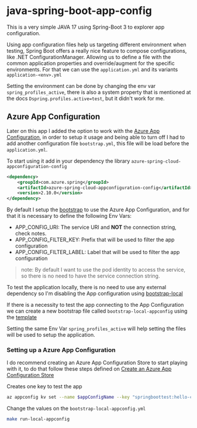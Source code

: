 # java-spring-boot-app-config

This is a very simple JAVA 17 using Spring-Boot 3 to explorer app configuration.

Using app configuration files help us targeting different environment when testing, Spring Boot
offers a really nice feature to compose configurations, like .NET ConfigurationManager.
Allowing us to define a file with the common application properties and override/augment for the specific environments. For that we can use the `application.yml` and its variants `application-<env>.yml`

Setting the environment can be done by changing the env var `spring_profiles_active`, there is
also a system property that is mentioned at the docs `Dspring.profiles.active=test`, but it
didn't work for me.

## Azure App Configuration

Later on this app I added the option to work with the [Azure App Configuration](https://learn.microsoft.com/en-us/azure/azure-app-configuration/overview), in order to setup it usage and being able to turn off I had to add another configuration file `bootstrap.yml`, this file will be load before the `application.yml`.

To start using it add in your dependency the library `azure-spring-cloud-appconfiguration-config`

``` xml
<dependency>
    <groupId>com.azure.spring</groupId>
    <artifactId>azure-spring-cloud-appconfiguration-config</artifactId>
    <version>2.10.0</version>
</dependency>
```

By default I setup the [bootstrap](/src/main/resources/bootstrap.yml) to use the Azure App Configuration, and for that
it is necessary to define the following Env Vars:

- APP_CONFIG_URI: The service URI and **NOT** the connection string, check notes.
- APP_CONFIG_FILTER_KEY: Prefix that will be used to filter the app configuration
- APP_CONFIG_FILTER_LABEL: Label that will be used to filter the app configuration

>note: By default I want to use the pod identity to access the service, so there is no need to have the
service connection string.

To test the application locally, there is no need to use any external dependency so I'm disabling the App configuration using [bootstrap-local](/src/main/resources/bootstrap-local.yml)

If there is a necessity to test the app connecting to the App Configuration we can create a new bootstrap file called `bootstrap-local-appconfig` using the [template](/src/main/resources/bootstrap-appconfig-template.yml)

Setting the same Env Var `spring_profiles_active` will help setting the files will be used to setup the application.

### Setting up a Azure App Configuration

I do recommend creating an Azure App Configuration Store to start playing with it, to do that follow these
 steps defined on [Create an Azure App Configuration Store](https://learn.microsoft.com/en-us/azure/azure-app-configuration/scripts/cli-create-service)


Creates one key to test the app

``` bash
az appconfig kv set --name $appConfigName --key "springboottest:hello-controller/another-message" --value "another-message-from-app-config" 
```

Change the values on the `bootstrap-local-appconfig.yml`

``` bash
make run-local-appconfig
```